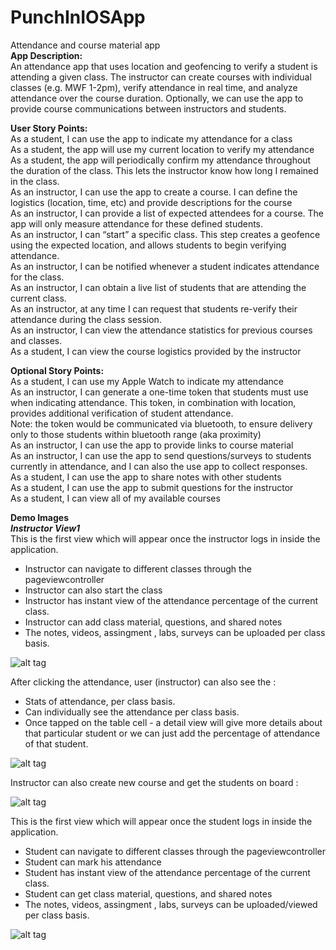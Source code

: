 # PunchInIOSApp
Attendance and course material app   
**App Description:**   
An attendance app that uses location and geofencing to verify a student is attending a given class.  The instructor can create courses with individual classes (e.g. MWF 1-2pm), verify attendance in real time, and analyze attendance over the course duration.  Optionally, we can use the app to provide course communications between instructors and students.
  
**User Story Points:**   
As a student, I can use the app to indicate my attendance for a class  
As a student, the app will use my current location to verify my attendance  
As a student, the app will periodically confirm my attendance throughout the duration of the class.  This lets the instructor know how long I remained in the class.  
As an instructor, I can use the app to create a course. I can define the logistics (location, time, etc) and provide descriptions for the course  
As an instructor, I can provide a list of expected attendees for a course.  The app will only measure attendance for these defined students.  
As an instructor, I can “start” a specific class. This step creates a geofence using the expected location, and allows students to begin verifying attendance.  
As an instructor, I can be notified whenever a student indicates attendance for the class.  
As an instructor, I can obtain a live list of students that are attending the current class.  
As an instructor, at any time I can request that students re-verify their attendance during the class session.  
As an instructor, I can view the attendance statistics for previous courses and classes.  
As a student, I can view the course logistics provided by the instructor  
   
**Optional Story Points:**     
As a student, I can use my Apple Watch to indicate my attendance   
As an instructor, I can generate a one-time token that students must use when indicating attendance.  This token, in combination with location, provides additional verification of student attendance.    
Note: the token would be communicated via bluetooth, to ensure delivery only to those students within bluetooth range (aka proximity)   
As an instructor, I can use the app to provide links to course material   
As an instructor, I can use the app to send questions/surveys to students currently in attendance, and I can also the use app to collect responses.   
As a student, I can use the app to share notes with other students   
As a student, I can use the app to submit questions for the instructor    
As a student, I can view all of my available courses     



**Demo Images**  
***Instructor View1***  
This is the first view which will appear once the instructor logs in inside the application.   
- Instructor can navigate to different classes through the pageviewcontroller   
- Instructor can also start the class
- Instructor has instant view of the attendance percentage of the current class. 
- Instructor can add class material, questions, and shared notes
- The notes, videos, assingment , labs, surveys can be uploaded per class basis.

![alt tag](https://github.com/Punch-In/PunchInIOSApp/blob/master/Wireframes/Screen%20Shot%202015-10-13%20at%207.27.11%20PM.png)

After clicking the attendance, user (instructor) can also see the : 
- Stats of attendance, per class basis. 
- Can individually see the attendance per class basis.
- Once tapped on the table cell  - a detail view will give more details about that particular student or we can just add the percentage of attendance of that student.  

![alt tag](https://github.com/Punch-In/PunchInIOSApp/blob/master/Wireframes/Screen%20Shot%202015-10-13%20at%207.27.20%20PM.png)

Instructor can also create new course and get the students on board : 

![alt tag](https://github.com/Punch-In/PunchInIOSApp/blob/master/Wireframes/Screen%20Shot%202015-10-13%20at%208.10.20%20PM.png)




This is the first view which will appear once the student logs in inside the application.   
- Student can navigate to different classes through the pageviewcontroller   
- Student can mark his attendance
- Student has instant view of the attendance percentage of the current class. 
- Student can get class material, questions, and shared notes
- The notes, videos, assingment , labs, surveys can be uploaded/viewed per class basis.

![alt tag](https://github.com/Punch-In/PunchInIOSApp/blob/master/Wireframes/Screen%20Shot%202015-10-13%20at%207.30.50%20PM.png)







